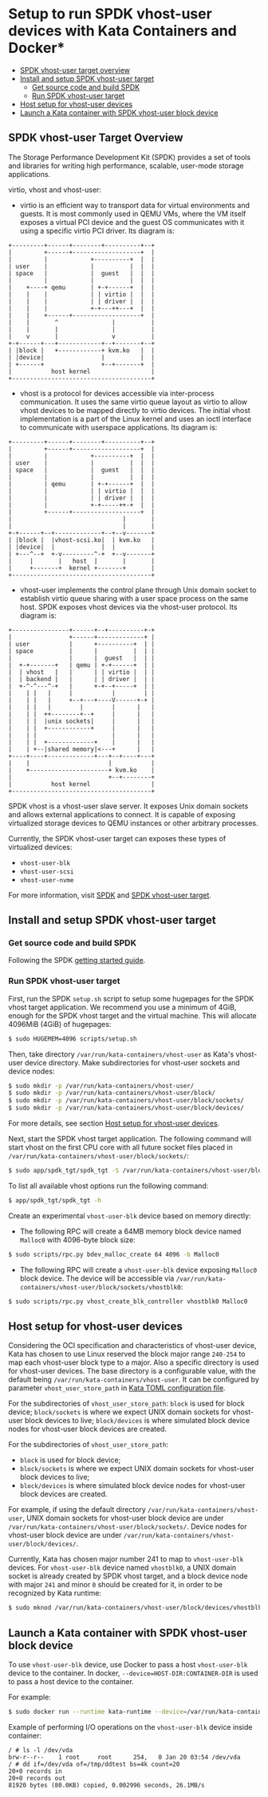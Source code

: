 # Setup to run SPDK vhost-user devices with Kata Containers and Docker*

- [SPDK vhost-user target overview](#spdk-vhost-user-target-overview)
- [Install and setup SPDK vhost-user target](#install-and-setup-spdk-vhost-user-target)
  - [Get source code and build SPDK](#get-source-code-and-build-spdk)
  - [Run SPDK vhost-user target](#run-spdk-vhost-user-target)
- [Host setup for vhost-user devices](#host-setup-for-vhost-user-devices)
- [Launch a Kata container with SPDK vhost-user block device](#launch-a-kata-container-with-spdk-vhost-user-block-device)

## SPDK vhost-user Target Overview

The Storage Performance Development Kit (SPDK) provides a set of tools and
libraries for writing high performance, scalable, user-mode storage applications.

virtio, vhost and vhost-user:
- virtio is an efficient way to transport data for virtual environments and
guests. It is most commonly used in QEMU VMs, where the VM itself exposes a
virtual PCI device and the guest OS communicates with it using a specific virtio
PCI driver. Its diagram is:
```
+---------+------+--------+----------+--+
|         +------+-------------------+  |
|         |            +----------+  |  |
| user    |            |          |  |  |
| space   |            |  guest   |  |  |
|         |            |          |  |  |
|    +----+ qemu       | +-+------+  |  |
|    |    |            | | virtio |  |  |
|    |    |            | | driver |  |  |
|    |    |            +-+---++---+  |  |
|    |    +------+-------------------+  |
|    |       ^               |          |
|    |       |               |          |
|    v       |               v          |
+-+------+---+------------+--+-------+--+
| |block |   +------------+ kvm.ko   |  |
| |device|                |          |  |
| +------+                +--+-------+  |
|           host kernel                 |
+---------------------------------------+
```

- vhost is a protocol for devices accessible via inter-process communication. It
uses the same virtio queue layout as virtio to allow vhost devices to be mapped
directly to virtio devices. The initial vhost implementation is a part of the
Linux kernel and uses an ioctl interface to communicate with userspace
applications. Its diagram is:
```
+---------+------+--------+----------+--+
|         +------+-------------------+  |
|         |            +----------+  |  |
| user    |            |          |  |  |
| space   |            |  guest   |  |  |
|         |            |          |  |  |
|         | qemu       | +-+------+  |  |
|         |            | | virtio |  |  |
|         |            | | driver |  |  |
|         |            +-+-----++-+  |  |
|         +------+-------------------+  |
|                               |       |
|                               |       |
+-+------+--+-------------+--+--v-------+
| |block |  |vhost-scsi.ko|  | kvm.ko   |
| |device|  |             |  |          |
| +---^--+  +-v---------^-+  +--v-------+
|     |       |   host  |       |       |
|     +-------+  kernel +-------+       |
+---------------------------------------+
```

- vhost-user implements the control plane through Unix domain socket to establish
virtio queue sharing with a user space process on the same host. SPDK exposes
vhost devices via the vhost-user protocol. Its diagram is:
```
+----------------+------+--+----------+-+
|                +------+-------------+ |
| user           |      +----------+  | |
| space          |      |          |  | |
|                |      |  guest   |  | |
|  +-+-------+   | qemu | +-+------+  | |
|  | vhost   |   |      | | virtio |  | |
|  | backend |   |      | | driver |  | |
|  +-^-^---^-+   |      +-+--+-----+  | |
|    | |   |     |           |        | |
|    | |   |     +--+---+----V------+-+ |
|    | |   |        |        |      |   |
|    | |  ++--------+--+     |      |   |
|    | |  |unix sockets|     |      |   |
|    | |  +------------+     |      |   |
|    | |                     |      |   |
|    | |  +-------------+    |      |   |
|    | +--|shared memory|<---+      |   |
+----+----+-------------+---+--+----+---+
|    |                      |           |
|    +----------------------+ kvm.ko    |
|                           +--+--------+
|           host kernel                 |
+---------------------------------------+
```

SPDK vhost is a vhost-user slave server. It exposes Unix domain sockets and
allows external applications to connect. It is capable of exposing virtualized
storage devices to QEMU instances or other arbitrary processes.

Currently, the SPDK vhost-user target can exposes these types of virtualized
devices:

- `vhost-user-blk`
- `vhost-user-scsi`
- `vhost-user-nvme`

For more information, visit [SPDK](https://spdk.io) and [SPDK vhost-user target](https://spdk.io/doc/vhost.html).

## Install and setup SPDK vhost-user target

### Get source code and build SPDK

Following the SPDK [getting started guide](https://spdk.io/doc/getting_started.html).

### Run SPDK vhost-user target

First, run the SPDK `setup.sh` script to setup some hugepages for the SPDK vhost
target application. We recommend you use a minimum of 4GiB, enough for the SPDK
vhost target and the virtual machine.
This will allocate 4096MiB (4GiB) of hugepages:

```bash
$ sudo HUGEMEM=4096 scripts/setup.sh
```

Then, take directory `/var/run/kata-containers/vhost-user` as Kata's vhost-user
device directory. Make subdirectories for vhost-user sockets and device nodes:

```bash
$ sudo mkdir -p /var/run/kata-containers/vhost-user/
$ sudo mkdir -p /var/run/kata-containers/vhost-user/block/
$ sudo mkdir -p /var/run/kata-containers/vhost-user/block/sockets/
$ sudo mkdir -p /var/run/kata-containers/vhost-user/block/devices/
```

For more details, see section [Host setup for vhost-user devices](#host-setup-for-vhost-user-devices).

Next, start the SPDK vhost target application.  The following command will start
vhost on the first CPU core with all future socket files placed in
`/var/run/kata-containers/vhost-user/block/sockets/`:

```bash
$ sudo app/spdk_tgt/spdk_tgt -S /var/run/kata-containers/vhost-user/block/sockets/ &
```

To list all available vhost options run the following command:

```bash
$ app/spdk_tgt/spdk_tgt -h
```

Create an experimental `vhost-user-blk` device based on memory directly:

- The following RPC will create a 64MB memory block device named `Malloc0`
with 4096-byte block size:

```bash
$ sudo scripts/rpc.py bdev_malloc_create 64 4096 -b Malloc0
```

- The following RPC will create a `vhost-user-blk` device exposing `Malloc0`
block device. The device will be accessible via
`/var/run/kata-containers/vhost-user/block/sockets/vhostblk0`:

```bash
$ sudo scripts/rpc.py vhost_create_blk_controller vhostblk0 Malloc0
```

## Host setup for vhost-user devices

Considering the OCI specification and characteristics of vhost-user device,
Kata has chosen to use Linux reserved the block major range `240-254`
to map each vhost-user block type to a major. Also a specific directory is
used for vhost-user devices. The base directory is a configurable value,
with the default being `/var/run/kata-containers/vhost-user`. It can be
configured by parameter `vhost_user_store_path` in [Kata TOML configuration file](https://github.com/kata-containers/runtime/blob/master/README.md#configuration).

For the subdirectories of `vhost_user_store_path`: `block` is used for block
device; `block/sockets` is where we expect UNIX domain sockets for vhost-user
block devices to live; `block/devices` is where simulated block device nodes
for vhost-user block devices are created.

For the subdirectories of `vhost_user_store_path`:
-  `block` is used for block device;
-  `block/sockets` is where we expect UNIX domain sockets for vhost-user
block devices to live;
-  `block/devices` is where simulated block device nodes for vhost-user
block devices are created.

For example, if using the default directory `/var/run/kata-containers/vhost-user`,
UNIX domain sockets for vhost-user block device are under `/var/run/kata-containers/vhost-user/block/sockets/`.
Device nodes for vhost-user block device are under `/var/run/kata-containers/vhost-user/block/devices/`.

Currently, Kata has chosen major number 241 to map to `vhost-user-blk` devices.
For `vhost-user-blk` device named `vhostblk0`, a UNIX domain socket is already
created by SPDK vhost target, and a block device node with major `241` and
minor `0` should be created for it, in order to be recognized by Kata runtime:

```bash
$ sudo mknod /var/run/kata-containers/vhost-user/block/devices/vhostblk0 b 241 0
```

## Launch a Kata container with SPDK vhost-user block device

To use `vhost-user-blk` device, use Docker to pass a host `vhost-user-blk`
device to the container. In docker, `--device=HOST-DIR:CONTAINER-DIR` is used
to pass a host device to the container.

For example:

```bash
$ sudo docker run --runtime kata-runtime --device=/var/run/kata-containers/vhost-user/block/devices/vhostblk0:/dev/vda -it busybox sh
```

Example of performing I/O operations on the `vhost-user-blk` device inside
container:

```
/ # ls -l /dev/vda
brw-r--r--    1 root     root      254,   0 Jan 20 03:54 /dev/vda
/ # dd if=/dev/vda of=/tmp/ddtest bs=4k count=20
20+0 records in
20+0 records out
81920 bytes (80.0KB) copied, 0.002996 seconds, 26.1MB/s
```

